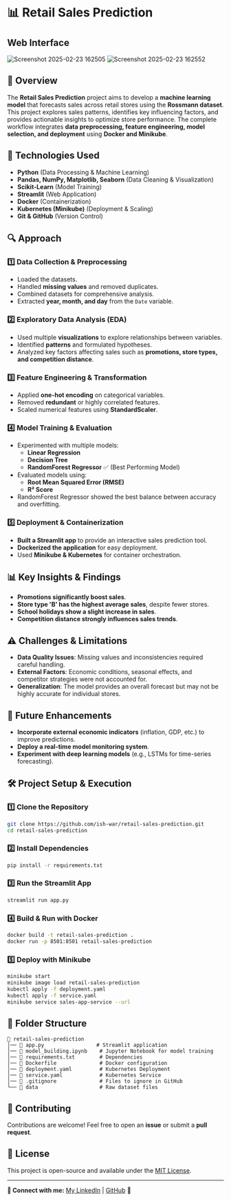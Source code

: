 # 📊 Retail Sales Prediction

## Web Interface
![Screenshot 2025-02-23 162505](https://github.com/user-attachments/assets/db84174c-3b56-424d-aa3e-60bc952367bf)
![Screenshot 2025-02-23 162552](https://github.com/user-attachments/assets/dcc875e1-7d00-4447-915e-561798e86618)

## 📝 Overview
The **Retail Sales Prediction** project aims to develop a **machine learning model** that forecasts sales across retail stores using the **Rossmann dataset**. This project explores sales patterns, identifies key influencing factors, and provides actionable insights to optimize store performance. The complete workflow integrates **data preprocessing, feature engineering, model selection, and deployment** using **Docker and Minikube**.

## 🚀 Technologies Used
- **Python** (Data Processing & Machine Learning)
- **Pandas, NumPy, Matplotlib, Seaborn** (Data Cleaning & Visualization)
- **Scikit-Learn** (Model Training)
- **Streamlit** (Web Application)
- **Docker** (Containerization)
- **Kubernetes (Minikube)** (Deployment & Scaling)
- **Git & GitHub** (Version Control)

## 🔍 Approach
### 1️⃣ Data Collection & Preprocessing
- Loaded the datasets.
- Handled **missing values** and removed duplicates.
- Combined datasets for comprehensive analysis.
- Extracted **year, month, and day** from the `Date` variable.

### 2️⃣ Exploratory Data Analysis (EDA)
- Used multiple **visualizations** to explore relationships between variables.
- Identified **patterns** and formulated hypotheses.
- Analyzed key factors affecting sales such as **promotions, store types, and competition distance**.

### 3️⃣ Feature Engineering & Transformation
- Applied **one-hot encoding** on categorical variables.
- Removed **redundant** or highly correlated features.
- Scaled numerical features using **StandardScaler**.

### 4️⃣ Model Training & Evaluation
- Experimented with multiple models:
  - **Linear Regression**
  - **Decision Tree**
  - **RandomForest Regressor** ✅ (Best Performing Model)
- Evaluated models using:
  - **Root Mean Squared Error (RMSE)**
  - **R² Score**
- RandomForest Regressor showed the best balance between accuracy and overfitting.

### 5️⃣ Deployment & Containerization
- **Built a Streamlit app** to provide an interactive sales prediction tool.
- **Dockerized the application** for easy deployment.
- Used **Minikube & Kubernetes** for container orchestration.

## 📊 Key Insights & Findings
- **Promotions significantly boost sales**.
- **Store type 'B' has the highest average sales**, despite fewer stores.
- **School holidays show a slight increase in sales**.
- **Competition distance strongly influences sales trends**.

## ⚠️ Challenges & Limitations
- **Data Quality Issues**: Missing values and inconsistencies required careful handling.
- **External Factors**: Economic conditions, seasonal effects, and competitor strategies were not accounted for.
- **Generalization**: The model provides an overall forecast but may not be highly accurate for individual stores.

## 🔮 Future Enhancements
- **Incorporate external economic indicators** (inflation, GDP, etc.) to improve predictions.
- **Deploy a real-time model monitoring system**.
- **Experiment with deep learning models** (e.g., LSTMs for time-series forecasting).

## 🛠️ Project Setup & Execution
### 1️⃣ Clone the Repository
```bash
git clone https://github.com/ish-war/retail-sales-prediction.git
cd retail-sales-prediction
```

### 2️⃣ Install Dependencies
```bash
pip install -r requirements.txt
```

### 3️⃣ Run the Streamlit App
```bash
streamlit run app.py
```

### 4️⃣ Build & Run with Docker
```bash
docker build -t retail-sales-prediction .
docker run -p 8501:8501 retail-sales-prediction
```

### 5️⃣ Deploy with Minikube
```bash
minikube start
minikube image load retail-sales-prediction
kubectl apply -f deployment.yaml
kubectl apply -f service.yaml
minikube service sales-app-service --url
```

## 📌 Folder Structure
```
📂 retail-sales-prediction
│── 📜 app.py                 # Streamlit application
│── 📜 model_building.ipynb    # Jupyter Notebook for model training
│── 📜 requirements.txt        # Dependencies
│── 📜 Dockerfile              # Docker configuration
│── 📜 deployment.yaml         # Kubernetes Deployment
│── 📜 service.yaml            # Kubernetes Service
│── 📜 .gitignore              # Files to ignore in GitHub
└── 📂 data                    # Raw dataset files
```

## 🤝 Contributing
Contributions are welcome! Feel free to open an **issue** or submit a **pull request**.

## 📄 License
This project is open-source and available under the [MIT License](LICENSE).

---
**🔗 Connect with me:** [My LinkedIn](https://www.linkedin.com/in/ishwar-ambad) | [GitHub](https://github.com/ish-war) 🚀


